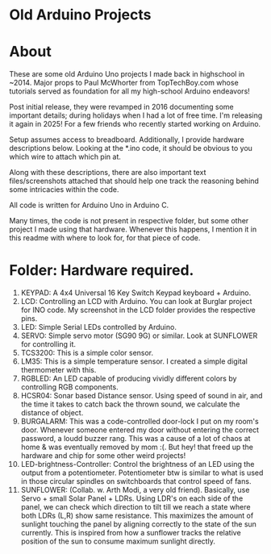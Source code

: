 # Old Arduino Projects

# About
These are some old Arduino Uno projects I made back in highschool in ~2014.
Major props to Paul McWhorter from TopTechBoy.com whose tutorials served as foundation for all my high-school Arduino endeavors!

Post initial release, they were revamped in 2016 documenting some important details; during holidays when I had a lot of free time. I'm releasing it again in 2025! For a few friends who recently started working on Arduino.

Setup assumes access to breadboard. Additionally, I provide hardware descriptions below. Looking at the *.ino code, it should be obvious to you which wire to attach which pin at.

Along with these descriptions, there are also important text files/screenshots attached that should help one track the reasoning behind some intricacies within the code.

All code is written for Arduino Uno in Arduino C. 

Many times, the code is not present in respective folder, but some other project I made using that hardware. Whenever this happens, I mention it in this readme with where to look for, for that piece of code.

# Folder: Hardware required.
1. KEYPAD: A 4x4 Universal 16 Key Switch Keypad keyboard + Arduino.
2. LCD: Controlling an LCD with Arduino. You can look at Burglar project for INO code. My screenshot in the LCD folder provides the respective pins.
3. LED: Simple Serial LEDs controlled by Arduino.
4. SERVO: Simple servo motor (SG90 9G) or similar. Look at SUNFLOWER for controlling it.
5. TCS3200: This is a simple color sensor.
6. LM35: This is a simple temperature sensor. I created a simple digital thermometer with this.
7. RGBLED: An LED capable of producing vividly different colors by controlling RGB components.
8. HCSR04: Sonar based Distance sensor. Using speed of sound in air, and the time it takes to catch back the thrown sound, we calculate the distance of object.
9. BURGALARM: This was a code-controlled door-lock I put on my room's door. Whenever someone entered my door without entering the correct password, a loudd buzzer rang. This was a cause of a lot of chaos at home & was eventually removed by mom :(. But hey! that freed up the hardware and chip for some other weird projects! 
10. LED-brightness-Controller: Control the brightness of an LED using the output from a potentiometer. Potentiometer btw is similar to what is used in those circular spindles on switchboards that control speed of fans.
11. SUNFLOWER: (Collab. w. Arth Modi, a very old friend). Basically, use Servo + small Solar Panel + LDRs. Using LDR's on each side of the panel, we can check which direction to tilt till we reach a state where both LDRs (L,R) show same resistance. This maximizes the amount of sunlight touching the panel by aligning correctly to the state of the sun currently. This is inspired from how a sunflower tracks the relative position of the sun to consume maximum sunlight directly.
